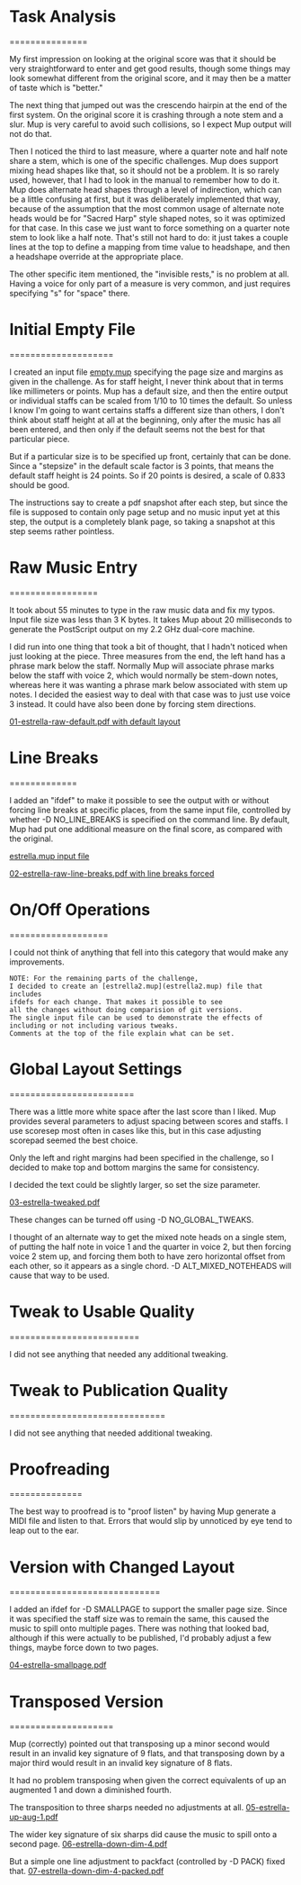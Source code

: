# Task Analysis
===============

My first impression on looking at the original score was that it should
be very straightforward to enter and get good results, though
some things may look somewhat different from the original score,
and it may then be a matter of taste which is "better."

The next thing that jumped out was the crescendo hairpin
at the end of the first system. On the original score it is crashing
through a note stem and a slur. Mup is very careful to avoid such
collisions, so I expect Mup output will not do that.

Then I noticed the third to last measure, where a quarter note and half
note share a stem, which is one of the specific challenges.
Mup does support mixing head shapes like that,
so it should not be a problem.  It is so rarely used, however,
that I had to look in the manual to remember how to do it.
Mup does alternate head shapes through a level
of indirection, which can be a little confusing at first,
but it was deliberately implemented that way, because of the assumption that
the most common usage of alternate note heads would be for "Sacred Harp"
style shaped notes, so it was optimized for that case.
In this case we just want to force something on a quarter note stem to
look like a half note. That's still not hard to do: it just takes
a couple lines at the top to define a mapping from time value to headshape,
and then a headshape override at the appropriate place.

The other specific item mentioned, the "invisible rests,"
is no problem at all. Having a voice for only part of a measure
is very common, and just requires specifying "s" for "space" there.

# Initial Empty File
====================

I created an input file [empty.mup](empty.mup)
specifying the page size and margins as given
in the challenge. As for staff height, I never think about that in
terms like millimeters or points.  Mup has a default size,
and then the entire output or individual staffs can be scaled
from 1/10 to 10 times the default. So unless I know I'm going to want
certains staffs a different size than others, I don't think about staff
height at all at the beginning, only after the music has all been entered,
and then only if the default seems not the best for that particular piece.

But if a particular size is to be specified up front,
certainly that can be done.
Since a "stepsize" in the default scale factor is 3 points,
that means the default staff height is 24 points.
So if 20 points is desired, a scale of 0.833 should be good.

The instructions say to create a pdf snapshot after each step,
but since the file is supposed to contain only page setup
and no music input yet at this step, the output is a completely blank page,
so taking a snapshot at this step seems rather pointless.

# Raw Music Entry
=================

It took about 55 minutes to type in the raw music data and fix my typos.
Input file size was less than 3 K bytes.
It takes Mup about 20 milliseconds to generate the PostScript output
on my 2.2 GHz dual-core machine.

I did run into one thing that took a bit of thought,
that I hadn't noticed when just looking at the piece.
Three measures from the end, the left hand has a phrase mark below the
staff. Normally Mup will associate phrase marks below the staff with
voice 2, which would normally be stem-down notes, whereas here it was
wanting a phrase mark below associated with stem up notes. I decided the
easiest way to deal with that case was to just use voice 3 instead.
It could have also been done by forcing stem directions.

[01-estrella-raw-default.pdf with default layout](01-estrella-raw-default.pdf)

# Line Breaks
=============

I added an "ifdef" to make it possible to see the output with or without
forcing line breaks at specific places, from the same input file,
controlled by whether -D NO_LINE_BREAKS is specified on the command line.
By default, Mup had put one additional measure on the final score,
as compared with the original.

[estrella.mup input file](estrella.mup)

[02-estrella-raw-line-breaks.pdf with line breaks forced](02-estrella-raw-line-breaks.pdf)

# On/Off Operations
===================

I could not think of anything that fell into this category that would
make any improvements.




	NOTE: For the remaining parts of the challenge,
	I decided to create an [estrella2.mup](estrella2.mup) file that includes
	ifdefs for each change. That makes it possible to see
	all the changes without doing comparision of git versions.
	The single input file can be used to demonstrate the effects of
	including or not including various tweaks.
	Comments at the top of the file explain what can be set.




# Global Layout Settings
========================

There was a little more white space after the last score than I liked.
Mup provides several parameters to adjust spacing between scores
and staffs. I use scoresep most often in cases like this,
but in this case adjusting scorepad seemed the best choice.

Only the left and right margins had been specified in the challenge,
so I decided to make top and bottom margins the same for consistency.

I decided the text could be slightly larger, so set the size parameter.

[03-estrella-tweaked.pdf](03-estrella-tweaked.pdf)

These changes can be turned off using -D NO_GLOBAL_TWEAKS.

I thought of an alternate way to get the mixed note heads on a single stem,
of putting the half note in voice 1 and the quarter in voice 2,
but then forcing voice 2 stem up, and forcing them both to have
zero horizontal offset from each other, so it appears as a single chord.
-D ALT_MIXED_NOTEHEADS will cause that way to be used.

# Tweak to Usable Quality
=========================

I did not see anything that needed any additional tweaking.

# Tweak to Publication Quality
==============================

I did not see anything that needed additional tweaking.

# Proofreading
==============

The best way to proofread is to "proof listen" by having Mup generate
a MIDI file and listen to that. Errors that would slip by unnoticed by eye
tend to leap out to the ear.

# Version with Changed Layout
=============================

I added an ifdef for -D SMALLPAGE to support the smaller page size.
Since it was specified the staff size was to remain the same,
this caused the music to spill onto multiple pages.
There was nothing that looked bad,
although if this were actually to be published, I'd probably adjust
a few things, maybe force down to two pages.

[04-estrella-smallpage.pdf](04-estrella-smallpage.pdf)


# Transposed Version
====================

Mup (correctly) pointed out that transposing up a minor second would result
in an invalid key signature of 9 flats, and that transposing down by
a major third would result in an invalid key signature of 8 flats.

It had no problem transposing when given the correct equivalents of
up an augmented 1 and down a diminished fourth.

The transposition to three sharps needed no adjustments at all.
[05-estrella-up-aug-1.pdf](05-estrella-up-aug-1.pdf)

The wider key signature of six sharps did cause the music to spill onto
a second page.
[06-estrella-down-dim-4.pdf](06-estrella-down-dim-4.pdf)

But a simple one line adjustment to packfact
(controlled by -D PACK) fixed that.
[07-estrella-down-dim-4-packed.pdf](07-estrella-down-dim-4-packed.pdf)
